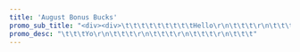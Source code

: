 ```yaml
---
title: 'August Bonus Bucks'
promo_sub_title: "<div><div>\t\t\t\t\t\t\t\t\tHello\r\n\t\t\t\r\n\t\t\t\r\n\t\t\t</div></div>"
promo_desc: "\t\t\tYo\r\n\t\t\t\r\n\t\t\t\r\n\t\t\t\r\n\t\t\t"
---
```


